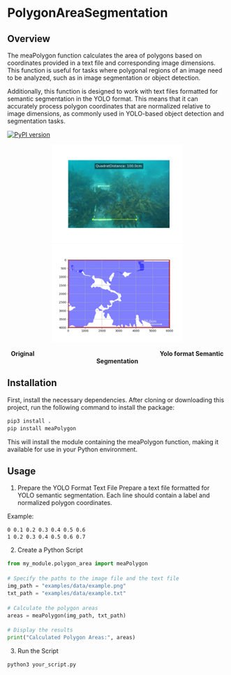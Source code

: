 # PolygonAreaSegmentation


## Overview
The meaPolygon function calculates the area of polygons based on coordinates provided in a text file and corresponding image dimensions. This function is useful for tasks where polygonal regions of an image need to be analyzed, such as in image segmentation or object detection.

Additionally, this function is designed to work with text files formatted for semantic segmentation in the YOLO format. This means that it can accurately process polygon coordinates that are normalized relative to image dimensions, as commonly used in YOLO-based object detection and segmentation tasks.

[![PyPI version](https://badge.fury.io/py/meaPolygon.svg)](https://badge.fury.io/py/meaPolygon)


<p align="center">
  <img src="https://github.com/BlueArch-Project/PolygonAreaSegmentation/raw/main/examples/data/readme1.png" width="300" alt="Original" />
  <img src="https://github.com/BlueArch-Project/PolygonAreaSegmentation/raw/main/examples/data/readme2.png" width="300" alt="Yolo format Semantic Segmentation" />
</p>
<p align="center">
  <b>Original</b> &nbsp;&nbsp;&nbsp;&nbsp;&nbsp;&nbsp;&nbsp;&nbsp;&nbsp;&nbsp;&nbsp;&nbsp;&nbsp;&nbsp;&nbsp;&nbsp;&nbsp;&nbsp;&nbsp;&nbsp;&nbsp;&nbsp;&nbsp;&nbsp;&nbsp;&nbsp;&nbsp;&nbsp;&nbsp;&nbsp;&nbsp;&nbsp;&nbsp;&nbsp;&nbsp;&nbsp;&nbsp;&nbsp;&nbsp;&nbsp;&nbsp;&nbsp;&nbsp;&nbsp;&nbsp;&nbsp;&nbsp;&nbsp;&nbsp;&nbsp;&nbsp;&nbsp;&nbsp;&nbsp;&nbsp;&nbsp;&nbsp;&nbsp;&nbsp;&nbsp;&nbsp;&nbsp;&nbsp;&nbsp;&nbsp;&nbsp;&nbsp;&nbsp;&nbsp;&nbsp;&nbsp; <b>Yolo format Semantic Segmentation</b>
</p>



## Installation

First, install the necessary dependencies. After cloning or downloading this project, run the following command to install the package:

```bash
pip3 install .
pip install meaPolygon
```

This will install the module containing the meaPolygon function, making it available for use in your Python environment.



## Usage

1. Prepare the YOLO Format Text File
Prepare a text file formatted for YOLO semantic segmentation. Each line should contain a label and normalized polygon coordinates.

Example:
```
0 0.1 0.2 0.3 0.4 0.5 0.6
1 0.2 0.3 0.4 0.5 0.6 0.7
```

2. Create a Python Script

```python
from my_module.polygon_area import meaPolygon

# Specify the paths to the image file and the text file
img_path = "examples/data/example.png"
txt_path = "examples/data/example.txt"

# Calculate the polygon areas
areas = meaPolygon(img_path, txt_path)

# Display the results
print("Calculated Polygon Areas:", areas)

```

3. Run the Script

```bash
python3 your_script.py
```